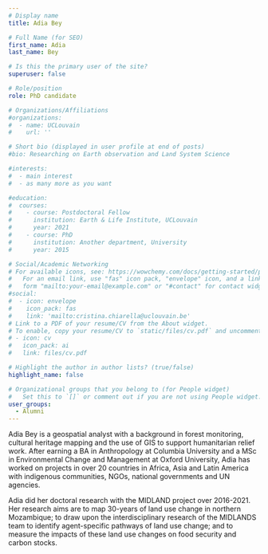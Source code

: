 ```yaml
---
# Display name
title: Adia Bey

# Full Name (for SEO)
first_name: Adia  
last_name: Bey

# Is this the primary user of the site?
superuser: false

# Role/position
role: PhD candidate

# Organizations/Affiliations
#organizations:
#  - name: UCLouvain
#    url: ''

# Short bio (displayed in user profile at end of posts)
#bio: Researching on Earth observation and Land System Science

#interests:
#  - main interest
#  - as many more as you want

#education:
#  courses:
#    - course: Postdoctoral Fellow 
#      institution: Earth & Life Institute, UCLouvain
#      year: 2021
#    - course: PhD 
#      institution: Another department, University
#      year: 2015

# Social/Academic Networking
# For available icons, see: https://wowchemy.com/docs/getting-started/page-builder/#icons
#   For an email link, use "fas" icon pack, "envelope" icon, and a link in the
#   form "mailto:your-email@example.com" or "#contact" for contact widget.
#social:
#  - icon: envelope
#    icon_pack: fas
#    link: 'mailto:cristina.chiarella@uclouvain.be'
# Link to a PDF of your resume/CV from the About widget.
# To enable, copy your resume/CV to `static/files/cv.pdf` and uncomment the lines below.
# - icon: cv
#   icon_pack: ai
#   link: files/cv.pdf

# Highlight the author in author lists? (true/false)
highlight_name: false

# Organizational groups that you belong to (for People widget)
#   Set this to `[]` or comment out if you are not using People widget.
user_groups:
  - Alumni
---
```

Adia Bey is a geospatial analyst with a background in forest monitoring, cultural heritage mapping and the use of GIS to support humanitarian relief work. After earning a BA in Anthropology at Columbia University and a MSc in Environmental Change and Management at Oxford University, Adia has worked on projects in over 20 countries in Africa, Asia and Latin America with indigenous communities, NGOs, national governments and UN agencies.

Adia did her doctoral research with the MIDLAND project over 2016-2021. Her research aims are to map 30-years of land use change in northern Mozambique; to draw upon the interdisciplinary research of the MIDLANDS team to identify agent-specific pathways of land use change; and to measure the impacts of these land use changes on food security and carbon stocks.